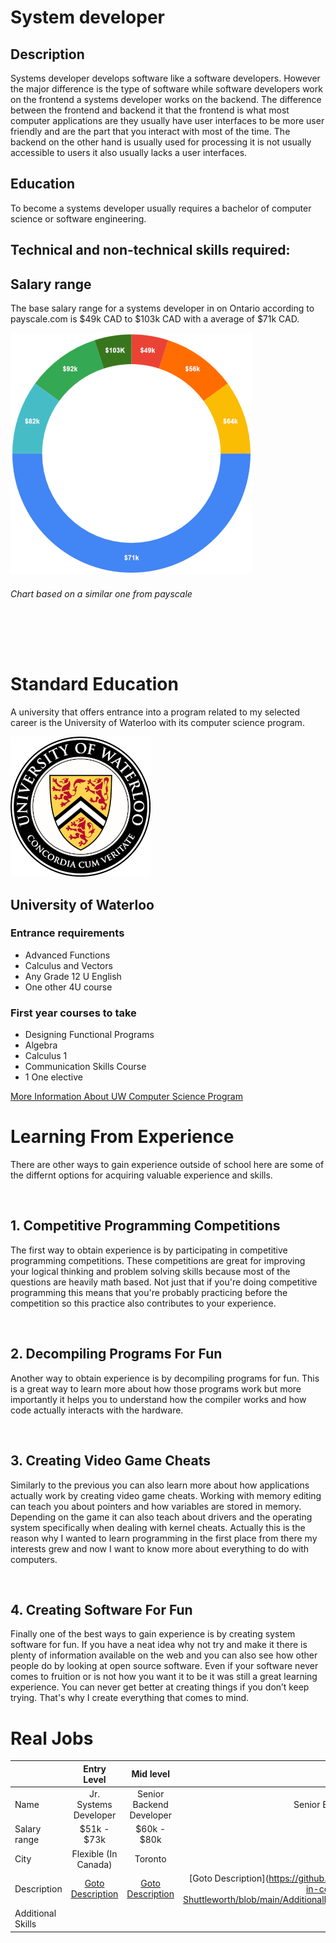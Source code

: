 # **System developer**

## Description
Systems developer develops software like a software developers. However the major difference is the type of software while software developers work on the frontend a systems developer works on the backend. The difference between the frontend and backend it that the frontend is what most computer applications are they usually have user interfaces to be more user friendly and are the part that you interact with most of the time. The backend on the other hand is usually used for processing it is not usually accessible to users it also usually lacks a user interfaces.

## Education
To become a systems developer usually requires a bachelor of computer science or software engineering.

## Technical and non-technical skills required: 

## Salary range
The base salary range for a systems developer in on Ontario according to payscale.com is $49k CAD to $103k CAD with a average of $71k CAD.

![alt text](https://raw.githubusercontent.com/SACHSTech/careers-in-computer-science-Joshua-Shuttleworth/main/Images/Chart.png "Salary range chart")

###### Chart based on a similar one from payscale
‎

‎
# Standard Education
A university that offers entrance into a program related to my selected career is the University of Waterloo with its computer science program.

![alt text](https://raw.githubusercontent.com/SACHSTech/careers-in-computer-science-Joshua-Shuttleworth/main/Images/University_of_Waterloo_seal.png "University of Waterloo seal")
## University of Waterloo

### Entrance requirements
- Advanced Functions
- Calculus and Vectors
- Any Grade 12 U English
- One other 4U course
### First year courses to take
- Designing Functional Programs
- Algebra
- Calculus 1
- Communication Skills Course
- 1 One elective

[More Information About UW Computer Science Program](https://uwaterloo.ca/future-students/programs/computer-science "University Of Waterloo")

# Learning From Experience
There are other ways to gain experience outside of school here are some of the differnt options for acquiring valuable experience and skills.
‎

‎
## 1. Competitive Programming Competitions
The first way to obtain experience is by participating in competitive programming competitions. These competitions are great for improving your logical thinking and problem solving skills because most of the questions are heavily math based. Not just that if you're doing competitive programming this means that you're probably practicing before the competition so this practice also contributes to your experience.
‎

‎
## 2. Decompiling Programs For Fun
Another way to obtain experience is by decompiling programs for fun. This is a great way to learn more about how those programs work but more importantly it helps you to understand how the compiler works and how code actually interacts with the hardware. 
‎

‎
## 3. Creating Video Game Cheats
Similarly to the previous you can also learn more about how applications actually work by creating video game cheats. Working with memory editing can teach you about pointers and how variables are stored in memory. Depending on the game it can also teach about drivers and the operating system specifically when dealing with kernel cheats. Actually this is the reason why I wanted to learn programming in the first place from there my interests grew and now I want to know more about everything to do with computers.
‎

‎
## 4. Creating Software For Fun
Finally one of the best ways to gain experience is by creating system software for fun. If you have a neat idea why not try and make it there is plenty of information available on the web and you can also see how other people do by looking at open source software. Even if your software never comes to fruition or is not how you want it to be it was still a great learning experience. You can never get better at creating things if you don’t keep trying. That's why I create everything that comes to mind.
‎


# Real Jobs
|                 |Entry Level          |Mid level               |Senior level                     |
|-----------------|:-------------------:|:----------------------:|--------------------------------:|
|Name             |Jr. Systems Developer|Senior Backend Developer|Senior Backend Engineer (Node.js)|
|Salary range     |$51k - $73k          |$60k - $80k             |$85k - $150k                     |
|City             |Flexible (In Canada) |Toronto                 |Toronto                          |
|Description      |[Goto Description](https://github.com/SACHSTech/careers-in-computer-science-Joshua-Shuttleworth/blob/main/AdditionalMD/Entry_Level_Description.md)   |[Goto Description](https://github.com/SACHSTech/careers-in-computer-science-Joshua-Shuttleworth/blob/main/AdditionalMD/Mid_Level_Description.md)      |[Goto Description]‎(https://github.com/SACHSTech/careers-in-computer-science-Joshua-Shuttleworth/blob/main/AdditionalMD/Senior_Description.md)               |
|Additional Skills|                     |                        |               |